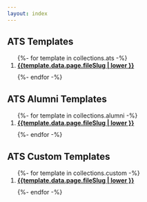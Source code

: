 ```yaml
---
layout: index
---
```


<h2>ATS Templates</h2>

<ol>
{%- for template in collections.ats  -%}
	<li style="margin-bottom:10px;"><a href="{{template.data.page.url}}"><strong>{{template.data.page.fileSlug | lower }}</strong></a></li>
{%- endfor  -%}
</ol>

<h2>ATS Alumni Templates</h2>

<ol>
{%- for template in collections.alumni  -%}
	<li style="margin-bottom:10px;"><a href="{{template.data.page.url}}"><strong>{{template.data.page.fileSlug | lower }}</strong></a></li>
{%- endfor  -%}
</ol>

<h2>ATS Custom Templates</h2>

<ol>
{%- for template in collections.custom  -%}
	<li style="margin-bottom:10px;"><a href="{{template.data.page.url}}"><strong>{{template.data.page.fileSlug | lower }}</strong></a></li>
{%- endfor  -%}
</ol>
